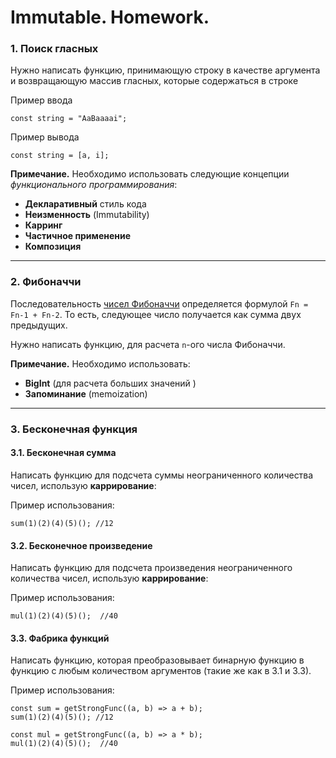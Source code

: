 # Immutable. Homework.

### **1. Поиск гласных**
Нужно написать функцию, принимающую строку в качестве аргумента и возвращающую массив гласных, которые содержаться в строке

Пример ввода 
```
const string = "AaBaaaai";
```

Пример вывода 
```
const string = [a, i];
```

**Примечание.** Необходимо использовать следующие концепции *функционального программирования*:
- **Декларативный** стиль кода
- **Неизменность** (Immutability)
- **Карринг**
- **Частичное применение**
- **Композиция**

---

### **2. Фибоначчи**
Последовательность [чисел Фибоначчи](https://ru.wikipedia.org/wiki/%D0%A7%D0%B8%D1%81%D0%BB%D0%B0_%D0%A4%D0%B8%D0%B1%D0%BE%D0%BD%D0%B0%D1%87%D1%87%D0%B8) определяется формулой `Fn = Fn-1 + Fn-2`. То есть, следующее число получается как сумма двух предыдущих.

Нужно написать функцию, для расчета `n`-ого числа Фибоначчи.

**Примечание.** Необходимо использовать:
- **BigInt** (для расчета больших значений )
- **Запоминание** (memoization)

---

### **3. Бесконечная функция**
#### **3.1. Бесконечная сумма**

Написать функцию для подсчета суммы неограниченного количества чисел, использую **каррирование**:

Пример использования:
```
sum(1)(2)(4)(5)(); //12
```

#### **3.2. Бесконечное произведение**

Написать функцию для подсчета произведения неограниченного количества чисел, использую **каррирование**:

Пример использования:
```
mul(1)(2)(4)(5)();  //40
```

#### **3.3. Фабрика функций**

Написать функцию, которая преобразовывает бинарную функцию в функцию с любым количеством аргументов (такие же как в 3.1 и 3.3).

Пример использования:
```
const sum = getStrongFunc((a, b) => a + b);
sum(1)(2)(4)(5)(); //12

const mul = getStrongFunc((a, b) => a * b);
mul(1)(2)(4)(5)();  //40
```
